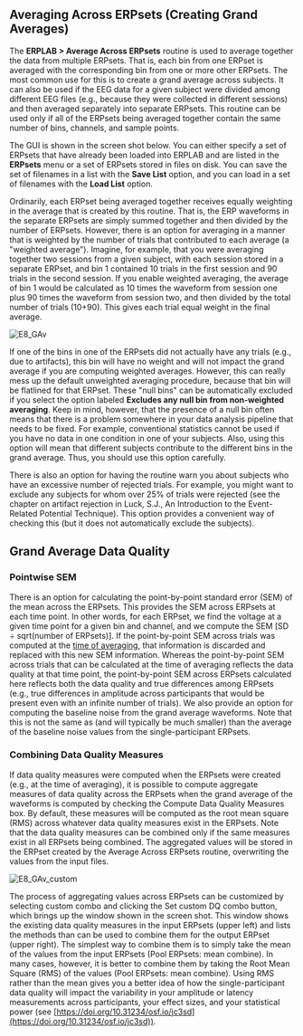 ## Averaging Across ERPsets (Creating Grand Averages)
The **ERPLAB > Average Across ERPsets** routine is used to average together the data from multiple ERPsets.  That is, each bin from one ERPset is averaged with the corresponding bin from one or more other ERPsets.  The most common use for this is to create a grand average across subjects.  It can also be used if the EEG data for a given subject were divided among different EEG files (e.g., because they were collected in different sessions) and then averaged separately into separate ERPsets.  This routine can be used only if all of the ERPsets being averaged together contain the same number of bins, channels, and sample points.

The GUI is shown in the screen shot below.  You can either specify a set of ERPsets that have already been loaded into ERPLAB and are listed in the **ERPsets** menu or a set of ERPsets stored in files on disk.  You can save the set of filenames in a list with the **Save List** option, and you can load in a set of filenames with the **Load List** option.

Ordinarily, each ERPset being averaged together receives equally weighting in the average that is created by this routine.  That is, the ERP waveforms in the separate ERPsets are simply summed together and then divided by the number of ERPsets.  However, there is an option for averaging in a manner that is weighted by the number of trials that contributed to each average (a "weighted average").  Imagine, for example, that you were averaging together two sessions from a given subject, with each session stored in a separate ERPset, and bin 1 contained 10 trials in the first session and 90 trials in the second session.  If you enable weighted averaging, the average of bin 1 would be calculated as 10 times the waveform from session one plus 90 times the waveform from session two, and then divided by the total number of trials (10+90).  This gives each trial equal weight in the final average.

![E8_GAv](https://user-images.githubusercontent.com/5137405/78932724-e3769200-7a5c-11ea-8fc8-3755754cac48.png)



If one of the bins in one of the ERPsets did not actually have any trials (e.g., due to artifacts), this bin will have no weight and will not impact the grand average if you are computing weighted averages.  However, this can really mess up the default unweighted averaging procedure, because that bin will be flatlined for that ERPset.  These "null bins" can be automatically excluded if you select the option labeled **Excludes any null bin from non-weighted averaging**.  Keep in mind, however, that the presence of a null bin often means that there is a problem somewhere in your data analysis pipeline that needs to be fixed.  For example, conventional statistics cannot be used if you have no data in one condition in one of your subjects.  Also, using this option will mean that different subjects contribute to the different bins in the grand average.  Thus, you should use this option carefully.


There is also an option for having the routine warn you about subjects who have an excessive number of rejected trials.  For example, you might want to exclude any subjects for whom over 25% of trials were rejected (see the chapter on artifact rejection in Luck, S.J., An Introduction to the Event-Related Potential Technique).  This option provides a convenient way of checking this (but it does not automatically exclude the subjects).

## Grand Average Data Quality

### Pointwise SEM

There is an option for calculating the point-by-point standard error (SEM) of the mean across the ERPsets. This provides the SEM across ERPsets at each time point. In other words, for each ERPset, we find the voltage at a given time point for a given bin and channel, and we compute the SEM [SD ÷ sqrt(number of ERPsets)]. If the point-by-point SEM across trials was computed at the [time of averaging](https://github.com/lucklab/erplab/wiki/Computing-Averaged-ERPs#data-quality-measures), that information is discarded and replaced with this new SEM information. Whereas the point-by-point SEM across trials that can be calculated at the time of averaging reflects the data quality at that time point, the point-by-point SEM across ERPsets calculated here reflects both the data quality and true differences among ERPsets (e.g., true differences in amplitude across participants that would be present even with an infinite number of trials).
We also provide an option for computing the baseline noise from the grand average waveforms. Note that this is not the same as (and will typically be much smaller) than the average of the baseline noise values from the single-participant ERPsets.


### Combining Data Quality Measures

If data quality measures were computed when the ERPsets were created (e.g., at the time of averaging), it is possible to compute aggregate measures of data quality across the ERPsets when the grand average of the waveforms is computed by checking the Compute Data Quality Measures box. By default, these measures will be computed as the root mean square (RMS) across whatever data quality measures exist in the ERPsets. Note that the data quality measures can be combined only if the same measures exist in all ERPsets being combined. The aggregated values will be stored in the ERPset created by the Average Across ERPsets routine, overwriting the values from the input files.

![E8_GAv_custom](https://user-images.githubusercontent.com/5137405/78932751-effaea80-7a5c-11ea-9271-6ca56bcda1ea.png)


The process of aggregating values across ERPsets can be customized by selecting custom combo and clicking the Set custom DQ combo button, which brings up the window shown in the screen shot. This window shows the existing data quality measures in the input ERPsets (upper left) and lists the methods than can be used to combine them for the output ERPset (upper right). The simplest way to combine them is to simply take the mean of the values from the input ERPsets (Pool ERPsets: mean combine). In many cases, however, it is better to combine them by taking the Root Mean Square (RMS) of the values (Pool ERPsets: mean combine). Using RMS rather than the mean gives you a better idea of how the single-participant data quality will impact the variability in your amplitude or latency measurements across participants, your effect sizes, and your statistical power (see [https://doi.org/10.31234/osf.io/jc3sd](https://doi.org/10.31234/osf.io/jc3sd)).
